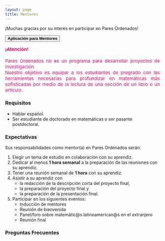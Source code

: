 ```yaml
---
layout: page
title: Mentores
---
```


¡Muchas gracias por su interés en participar en Pares Ordenados!

<span onclick="window.open('https://duke.qualtrics.com/jfe/form/SV_cNk6422OZJ29vKu')" style="cursor: pointer">
    <button class="button1"><b>Aplicación para Mentores</b></button>
</span>

<div style="text-align: justify">
<div style="color: #ED0974">
<p style="font-size: 15px" style="line-height: 110%">
<b>¡Atención!</b>
<br>
<br>
Pares Ordenados no es un programa para desarrollar proyectos de investigación.
<br>
Nuestro objetivo es equipar a los estudiantes de pregrado con las herramientas necesarias para profundizar en matemáticas más sofisticadas por medio de la lectura de una sección de un libro o un artículo. 
</p>
</div>
</div>

### Requisitos
- Hablar español.
- Ser estudiante de doctorado en matemáticas o ser pasante postdoctoral.

### Expectativas
Sus responsabilidades como mentor(a) en Pares Ordenados serán:
1. Elegir un tema de estudio en colaboración con su aprendiz.
2. Dedicar al menos <b>1 hora semanal</b> a la preparación de las reuniones con su aprendiz.
3. Tener una reunión semanal de <b>1 hora</b> con su aprendiz.
4. Asistir a su aprendiz con
    - la redacción de la descripción corta del proyecto final,
    - la preparación del proyecto final y
    - la preparación de la presentación final.
5. Participar en los siguientes eventos:
    - Inducción de mentores
    - Reunión de bienvenida
    - Panel/foro sobre matemátic@s latinoamerican@s en el extranjero
    - Reunión final

### Preguntas Frecuentes